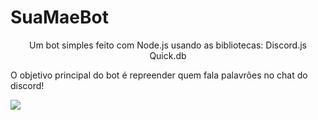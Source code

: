 # SuaMaeBot
<p align="center">
Um bot simples feito com Node.js usando as bibliotecas:
Discord.js
Quick.db

O objetivo principal do bot é repreender quem fala palavrões no chat do discord!

<img src="http://img.shields.io/static/v1?label=STATUS&message=CONCLUIDO&color=GREEN&style=for-the-badge"/>
</p>

